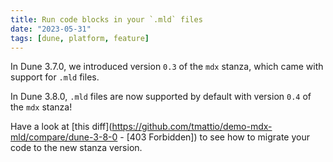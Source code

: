 ```yaml
---
title: Run code blocks in your `.mld` files
date: "2023-05-31"
tags: [dune, platform, feature]
---
```


In Dune 3.7.0, we introduced version `0.3` of the `mdx` stanza, which came with support for `.mld` files.

In Dune 3.8.0, `.mld` files are now supported by default with version `0.4` of the `mdx` stanza!

Have a look at [this diff](https://github.com/tmattio/demo-mdx-mld/compare/dune-3-8-0 - [403 Forbidden]) to see how to migrate your code to the new stanza version.
